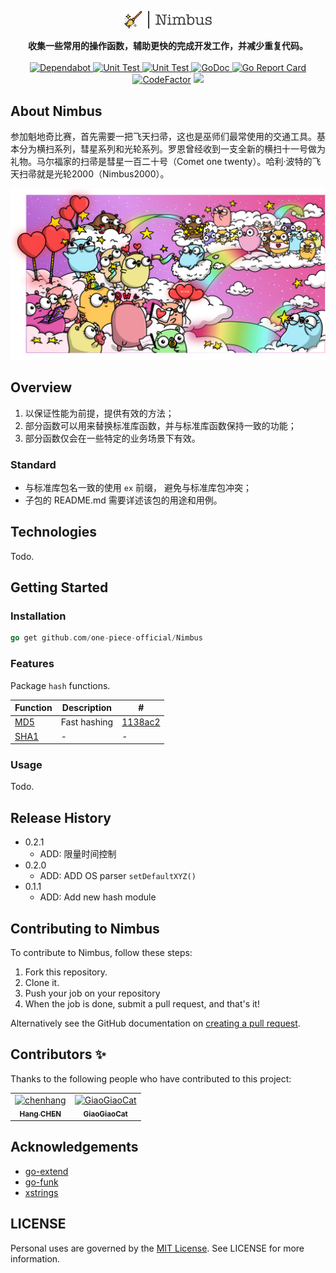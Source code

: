 <p align="center">
  <img width="140"src="./logo.png">
</p>

<div align="center">
  <strong>
    收集一些常用的操作函数，辅助更快的完成开发工作，并减少重复代码。
  </strong>
</div>
<br />

<div align="center">
  <a href="https://app.dependabot.com/accounts/one-piece-official/repos/333034167">
    <img src="https://api.dependabot.com/badges/status?host=github&repo=one-piece-official/Nimbus&identifier=333034167" alt="Dependabot">
  </a>
  <a href="https://github.com/one-piece-official/Nimbus/actions?query=workflow%3A%22Unit+Test%22">
    <img src="https://github.com/one-piece-official/Nimbus/workflows/Unit%20Test/badge.svg" alt="Unit Test">
  </a>
  <a href="https://github.com/one-piece-official/Nimbus/actions?query=workflow%3AGolangCI-Linter">
    <img src="https://github.com/one-piece-official/Nimbus/workflows/GolangCI-Linter/badge.svg" alt="Unit Test">
  </a>
  <a href="https://pkg.go.dev/github.com/one-piece-official/Nimbus">
    <img src="https://img.shields.io/badge/godoc-ref-green.svg?style=flat" alt="GoDoc">
  </a>
  <a href="https://goreportcard.com/report/github.com/one-piece-official/Nimbus">
    <img src="https://goreportcard.com/badge/github.com/one-piece-official/Nimbus" alt="Go Report Card">
  </a>
  <a href="https://www.codefactor.io/repository/github/one-piece-official/nimbus"><img src="https://www.codefactor.io/repository/github/one-piece-official/nimbus/badge" alt="CodeFactor" /></a>
  <a href="https://github.com/one-piece-official/Nimbus/releases">
    <img src="https://img.shields.io/github/v/tag/one-piece-official/Nimbus.svg?label=release">
  </a>
</div>

## About Nimbus

参加魁地奇比赛，首先需要一把飞天扫帚，这也是巫师们最常使用的交通工具。基本分为横扫系列，彗星系列和光轮系列。罗恩曾经收到一支全新的横扫十一号做为礼物。马尔福家的扫帚是彗星一百二十号（Comet one twenty）。哈利·波特的飞天扫帚就是光轮2000（Nimbus2000）。

![footer](https://raw.githubusercontent.com/gobridge/about-us/master/gb_header.png)

## Overview

1. 以保证性能为前提，提供有效的方法；
2. 部分函数可以用来替换标准库函数，并与标准库函数保持一致的功能；
3. 部分函数仅会在一些特定的业务场景下有效。

### Standard

* 与标准库包名一致的使用 `ex` 前缀， 避免与标准库包冲突；
* 子包的 README.md 需要详述该包的用途和用例。

## Technologies

Todo.

## Getting Started

### Installation

```go
go get github.com/one-piece-official/Nimbus
```

### Features

Package `hash` functions.

| Function                                                     | Description  | #                                                            |
| ------------------------------------------------------------ | ------------ | ------------------------------------------------------------ |
| [MD5](https://pkg.go.dev/github.com/one-piece-official/Nimbus/hash#MD5) | Fast hashing | [1138ac2](https://github.com/one-piece-official/Nimbus/commit/1138ac23a6e15cfd2ae58fabf20de573f49f6497) |
| [SHA1](https://pkg.go.dev/github.com/one-piece-official/Nimbus/hash#SHA1) | -            | -                                                            |


### Usage

Todo.

## Release History

* 0.2.1
  * ADD: 限量时间控制
* 0.2.0
  * ADD: ADD OS parser `setDefaultXYZ()`
* 0.1.1
  * ADD: Add new hash module

## Contributing to Nimbus
<!--- If your README is long or you have some specific process or steps you want contributors to follow, consider creating a separate CONTRIBUTING.md file--->
To contribute to Nimbus, follow these steps:

1. Fork this repository.
2. Clone it.
3. Push your job on your repository
4. When the job is done, submit a pull request, and that's it!

Alternatively see the GitHub documentation on [creating a pull request](https://help.github.com/en/github/collaborating-with-issues-and-pull-requests/creating-a-pull-request).

## Contributors ✨

Thanks to the following people who have contributed to this project:

<!-- ALL-CONTRIBUTORS-LIST:START - Do not remove or modify this section -->
<!-- prettier-ignore -->
<table>
  <tr>
    <td align="center"><a href="https://github.com/chenhang"><img src="https://avatars1.githubusercontent.com/u/3467833?v=4" width="80px;" alt="chenhang"/><br /><sub><b>Hang CHEN</b></sub></a></td>
    <td align="center"><a href="https://github.com/GiaoGiaoCat"><img src="https://avatars.githubusercontent.com/u/173622?v=4" width="80px;" alt="GiaoGiaoCat"/><br /><sub><b>GiaoGiaoCat</b></sub></a></td>
  </tr>
</table>

## Acknowledgements

* [go-extend](https://github.com/thinkeridea/go-extend)
* [go-funk](https://github.com/thoas/go-funk)
* [xstrings](https://github.com/huandu/xstrings)

## LICENSE

Personal uses are governed by the [MIT License](<https://github.com/one-piece-official/Nimbus/blob/main/LICENSE>). See LICENSE for more information.
